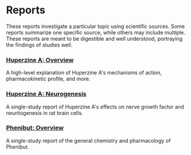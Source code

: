 # Reports

These reports investigate a particular topic using scientific sources. Some reports summarize one specific source, while others may include multiple. These reports are meant to be digestible and well understood, portraying the findings of studies well.

### [Huperzine A: Overview](huperzine_a_overview.md)

A high-level explanation of Huperzine A's mechanisms of action, pharmacokinetic profile, and more.

### [Huperzine A: Neurogenesis](huperzine_a_neurogenesis.md)

A single-study report of Huperzine A's effects on nerve growth factor and neuritogenesis in rat brain cells.

### [Phenibut: Overview](phenibut_overview.md)

A single-study report of the general chemistry and pharmacology of Phenibut.